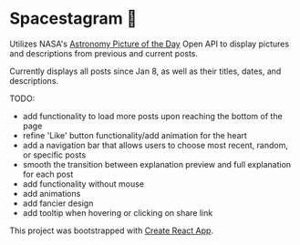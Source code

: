 # Spacestagram 🔭
Utilizes NASA's [Astronomy Picture of the Day](https://apod.nasa.gov/apod/astropix.html) Open API to display pictures and descriptions from previous and current posts.

Currently displays all posts since Jan 8, as well as their titles, dates, and descriptions.

TODO:
- add functionality to load more posts upon reaching the bottom of the page
- refine 'Like' button functionality/add animation for the heart
- add a navigation bar that allows users to choose most recent, random, or specific posts
- smooth the transition between explanation preview and full explanation for each post
- add functionality without mouse
- add animations
- add fancier design
- add tooltip when hovering or clicking on share link

This project was bootstrapped with [Create React App](https://github.com/facebook/create-react-app).
